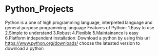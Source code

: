 # Python_Projects
Python is a one of high programming language, interpreted language and general purpose programming language
Features of Python:
  1.Easy to use
  2.Simple to understand
  3.Robust
  4.Flexible
  5.Maintainance is easy
  6.Platform independent
Installation:
   Download a python by using this url https://www.python.org/downloads/ choose the latested version to download a python


     
     
